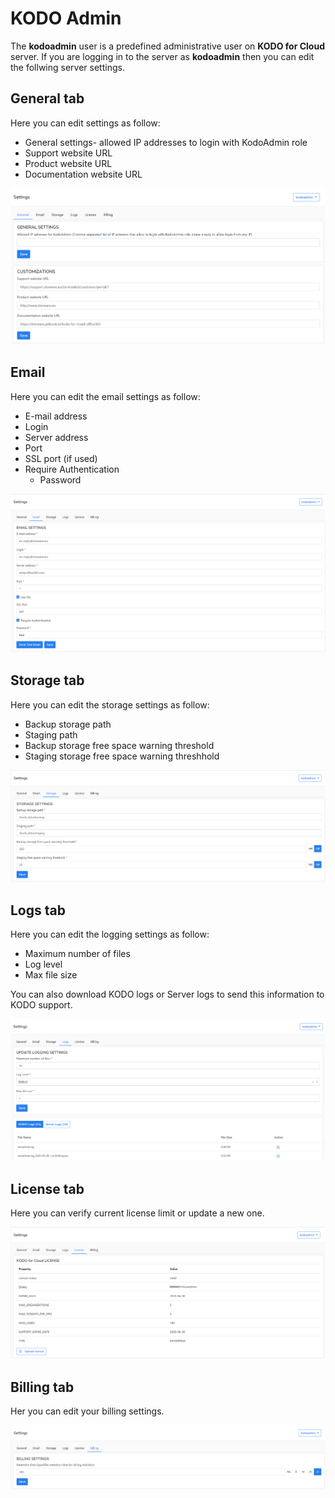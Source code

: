 # KODO Admin

The **kodoadmin** user is a predefined administrative user on **KODO for Cloud** server.  If you are logging in to the  server as **kodoadmin** then you can edit the follwing server settings.

## General tab

Here you can edit settings as follow:

* General settings-  allowed IP addresses to login with KodoAdmin role
* Support website URL
* Product website URL
* Documentation website URL

![](../../.gitbook/assets/kodo-cloud-administration-settings-kodo-admin01-%20%281%29.png)

## Email

Here you can edit the email settings as follow:

* E-mail address
* Login
* Server address
* Port
* SSL port \(if used\)
* Require Authentication
  * Password

![](../../.gitbook/assets/kodo-cloud-administration-settings-kodo-admin02-%20%281%29.png)

## Storage tab

Here you can edit the storage settings as follow:

* Backup storage path
* Staging path
* Backup storage free space warning threshold
* Staging storage free space warning threshhold

![](../../.gitbook/assets/kodo-cloud-administration-settings-kodo-admin03-.png)

## Logs tab

Here you can edit the logging settings as follow:

* Maximum number of files 
* Log level
* Max file size

You can also download KODO logs or Server logs to send this information to KODO support.

![](../../.gitbook/assets/kodo-cloud-administration-settings-kodo-admin04-%20%281%29.png)

## License tab

Here you can verify current license limit or update a new one.

![](../../.gitbook/assets/kodo-cloud-administration-settings-kodo-admin05-.png)

## Billing tab

Her you can edit your billing settings.

![](../../.gitbook/assets/kodo-cloud-administration-settings-kodo-admin06-.png)

